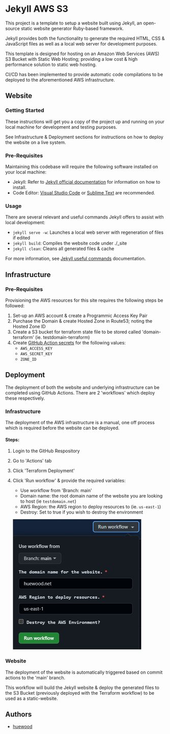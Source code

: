 # Jekyll AWS S3

This project is a template to setup a website built using Jekyll, an open-source static website generator Ruby-based framework. 

Jekyll provides both the functionality to generate the required HTML, CSS & JavaScript files as well as a local web server for development purposes. 

This template is designed for hosting on an Amazon Web Services (AWS) S3 Bucket with Static Web Hosting; providing a low cost & high performance solution to static web hosting. 

CI/CD has been implemented to provide automatic code compilations to be deployed to the aforementioned AWS infrastructure.

## Website

### Getting Started

These instructions will get you a copy of the project up and running on your local machine for development and testing purposes. 

See Infrastructure & Deployment sections for instructions on how to deploy the website on a live system.

### Pre-Requisites

Maintaining this codebase will require the following software installed on your local machine:

- Jekyll: Refer to [Jekyll official documentation](https://jekyllrb.com/docs/installation/) for information on how to install.
- Code Editor: [Visual Studio Code](https://code.visualstudio.com/) or [Sublime Text](https://www.sublimetext.com/) are recommended.

### Usage

There are several relevant and useful commands Jekyll offers to assist with local development:
- `jekyll serve -w`: Launches a local web server with regeneration of files if edited
- `jekyll build`: Compiles the website code under ./_site
- `jekyll clean`: Cleans all generated files & cache

For more information, see [Jekyll useful commands](https://jekyllrb.com/docs/usage/) documentation.

## Infrastructure

### Pre-Requisites

Provisioning the AWS resources for this site requires the following steps be followed:
1. Set-up an AWS account & create a Programmic Access Key Pair
2. Purchase the Domain & create Hosted Zone in Route53; noting the Hosted Zone ID
3. Create a S3 bucket for terraform state file to be stored called 'domain-terraform' (ie. testdomain-terraform)
4. Create [GitHub Action secrets](https://docs.github.com/en/actions/security-guides/encrypted-secrets#creating-encrypted-secrets-for-a-repository) for the following values:
    - `AWS_ACCESS_KEY`
    - `AWS_SECRET_KEY`
    - `ZONE_ID`

## Deployment

The deployment of both the website and underlying infrastructure can be completed using GitHub Actions. There are 2 'workflows' which deploy these respectively.

### Infrastructure

The deployment of the AWS infrastructure is a manual, one off process which is required before the website can be deployed.

#### Steps:
1. Login to the GitHub Respository
2. Go to 'Actions' tab
3. Click 'Terraform Deployment'
4. Click 'Run workflow' & provide the required variables:
    - Use workflow from 'Branch: main'
    - Domain name: the root domain name of the website you are looking to host (ie `testdomain.net`)
    - AWS Region: the AWS region to deploy resources to (ie. `us-east-1`)
    - Destroy: Set to true if you wish to destroy the environment

    ![terraform-workflow](images/terraform-workflow.png)

### Website

The deployment of the website is automatically triggered based on commit actions to the 'main' branch. 

This workflow will build the Jekyll website & deploy the generated files to the S3 Bucket (previously deployed with the Terraform workflow) to be used as a static-website.

## Authors

- [huewood](https://github.com/huewood)